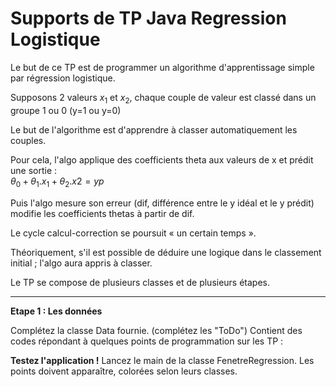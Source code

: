 # Supports de TP Java Regression Logistique



Le but de ce TP est de programmer un algorithme d'apprentissage simple par régression logistique.

Supposons 2 valeurs $x_1$ et  $x_2$, chaque couple de valeur est classé dans un groupe 1 ou 0 (y=1 ou y=0)

Le but de l'algorithme est d'apprendre à classer automatiquement les couples.


Pour cela, l'algo applique des coefficients theta aux valeurs de x et prédit une sortie :  
$\theta_0 + \theta_1.x_1 + \theta_2.x2 = yp$


Puis l'algo mesure son erreur (dif, différence entre le y idéal et le y prédit) modifie les coefficients thetas à 
partir de dif.

Le cycle calcul-correction se poursuit « un certain temps ».

Théoriquement, s'il est possible de déduire une logique dans le classement initial ; l'algo aura appris à classer.

Le TP se compose de plusieurs classes et de plusieurs étapes.



____________

**Etape 1 : Les données**

Complétez la classe Data fournie. (complétez les "ToDo")
Contient des codes répondant à quelques points de programmation sur les TP :

**Testez l'application !**
Lancez le main de la classe FenetreRegression. Les points doivent apparaître, colorées selon leurs classes.
